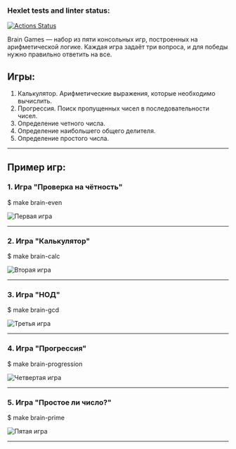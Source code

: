 ### Hexlet tests and linter status:
[![Actions Status](https://github.com/Valeria-Akshina/frontend-project-44/actions/workflows/hexlet-check.yml/badge.svg)](https://github.com/Maxxx1ne/frontend-project-44/actions)

Brain Games — набор из пяти консольных игр, построенных на арифметической логике. Каждая игра задаёт три вопроса, и для победы нужно правильно ответить на все. 


## Игры:

1. Калькулятор. Арифметические выражения, которые необходимо вычислить.
2. Прогрессия. Поиск пропущенных чисел в последовательности чисел.
3. Определение четного числа.
4. Определение наибольшего общего делителя.
5. Определение простого числа.

---

## Пример игр:

### 1. Игра "Проверка на чётность"
$ make brain-even

![Первая игра](https://i.imgur.com/KnI5dn4.gif)

---

### 2. Игра "Калькулятор"
$ make brain-calc

![Вторая игра](https://i.imgur.com/KPmJlpt.gif)

---

### 3. Игра "НОД"
$ make brain-gcd

![Третья игра](https://i.imgur.com/dDCxtWq.gif)

---

### 4. Игра "Прогрессия"
$ make brain-progression

![Четвертая игра](https://i.imgur.com/dDCxtWq.gif)

---

### 5. Игра "Простое ли число?"
$ make brain-prime

![Пятая игра](https://i.imgur.com/mCKZP7T.gif)



---